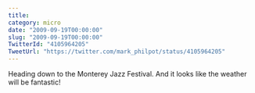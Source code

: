 ```yaml
---
title: 
category: micro
date: "2009-09-19T00:00:00"
slug: "2009-09-19T00:00:00"
TwitterId: "4105964205"
TweetUrl: "https://twitter.com/mark_philpot/status/4105964205"
---
```


Heading down to the Monterey Jazz Festival. And it looks like the weather will
be fantastic!

